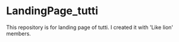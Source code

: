 LandingPage_tutti
=================

This repository is for landing page of tutti. I created it with 'Like lion' members.
